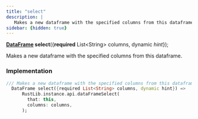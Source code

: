 ```yaml
---
title: "select"
description: |
   Makes a new dataframe with the specified columns from this dataframe.
sidebar: {hidden: true}
---
```

<span class="dart-code"><strong>[DataFrame] select</strong>({<span class="nobr"><strong>required</strong> List&lt;String&gt; columns</span>, <span class="nobr">dynamic <i>hint</i></span>});</span>

 Makes a new dataframe with the specified columns from this dataframe.
### Implementation
```dart
/// Makes a new dataframe with the specified columns from this dataframe.
  DataFrame select({required List<String> columns, dynamic hint}) =>
      RustLib.instance.api.dataFrameSelect(
        that: this,
        columns: columns,
      );
```

[DataFrame]: /reference/classes/dataframe/
